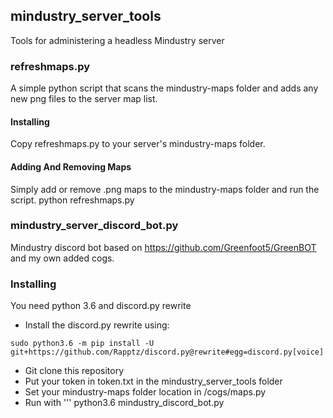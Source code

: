 ## mindustry_server_tools
Tools for administering a headless Mindustry server

### refreshmaps.py
A simple python script that scans the mindustry-maps folder and adds any new png files to the server map list.

#### Installing
Copy refreshmaps.py to your server's mindustry-maps folder.
#### Adding And Removing Maps
Simply add or remove .png maps to the mindustry-maps folder and run the script.
python refreshmaps.py

### mindustry_server_discord_bot.py
Mindustry discord bot based on https://github.com/Greenfoot5/GreenBOT and my own added cogs.

### Installing
You need python 3.6 and discord.py rewrite

* Install the discord.py rewrite using:
```
sudo python3.6 -m pip install -U git+https://github.com/Rapptz/discord.py@rewrite#egg=discord.py[voice]
```
* Git clone this repository
* Put your token in token.txt in the mindustry_server_tools folder
* Set your mindustry-maps folder location in /cogs/maps.py
* Run with ''' python3.6 mindustry_discord_bot.py